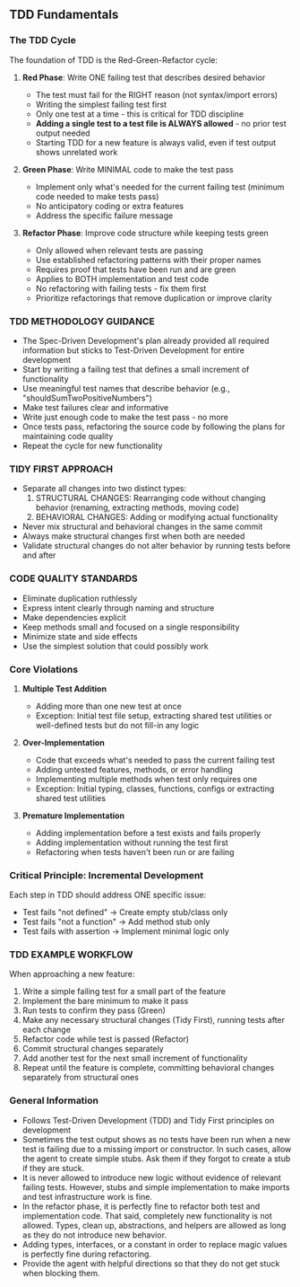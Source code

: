 ## TDD Fundamentals

### The TDD Cycle
The foundation of TDD is the Red-Green-Refactor cycle:

1. **Red Phase**: Write ONE failing test that describes desired behavior
    - The test must fail for the RIGHT reason (not syntax/import errors)
    - Writing the simplest failing test first
    - Only one test at a time - this is critical for TDD discipline
    - **Adding a single test to a test file is ALWAYS allowed** - no prior test output needed
    - Starting TDD for a new feature is always valid, even if test output shows unrelated work

2. **Green Phase**: Write MINIMAL code to make the test pass
   - Implement only what's needed for the current failing test (minimum code needed to make tests pass)
   - No anticipatory coding or extra features
   - Address the specific failure message

3. **Refactor Phase**: Improve code structure while keeping tests green
   - Only allowed when relevant tests are passing
   - Use established refactoring patterns with their proper names
   - Requires proof that tests have been run and are green
   - Applies to BOTH implementation and test code
   - No refactoring with failing tests - fix them first
   - Prioritize refactorings that remove duplication or improve clarity

### TDD METHODOLOGY GUIDANCE

- The Spec-Driven Development's plan already provided all required information but sticks to Test-Driven Development for entire development
- Start by writing a failing test that defines a small increment of functionality
- Use meaningful test names that describe behavior (e.g., "shouldSumTwoPositiveNumbers")
- Make test failures clear and informative
- Write just enough code to make the test pass - no more
- Once tests pass, refactoring the source code by following the plans for maintaining code quality
- Repeat the cycle for new functionality

### TIDY FIRST APPROACH

- Separate all changes into two distinct types:
  1. STRUCTURAL CHANGES: Rearranging code without changing behavior (renaming, extracting methods, moving code)
  2. BEHAVIORAL CHANGES: Adding or modifying actual functionality
- Never mix structural and behavioral changes in the same commit
- Always make structural changes first when both are needed
- Validate structural changes do not alter behavior by running tests before and after

### CODE QUALITY STANDARDS

- Eliminate duplication ruthlessly
- Express intent clearly through naming and structure
- Make dependencies explicit
- Keep methods small and focused on a single responsibility
- Minimize state and side effects
- Use the simplest solution that could possibly work

### Core Violations

1. **Multiple Test Addition**
   - Adding more than one new test at once
   - Exception: Initial test file setup, extracting shared test utilities or well-defined tests but do not fill-in any logic

2. **Over-Implementation**  
   - Code that exceeds what's needed to pass the current failing test
   - Adding untested features, methods, or error handling
   - Implementing multiple methods when test only requires one
   - Exception: Initial typing, classes, functions, configs or extracting shared test utilities

3. **Premature Implementation**
   - Adding implementation before a test exists and fails properly
   - Adding implementation without running the test first
   - Refactoring when tests haven't been run or are failing

### Critical Principle: Incremental Development

Each step in TDD should address ONE specific issue:

- Test fails "not defined" → Create empty stub/class only
- Test fails "not a function" → Add method stub only  
- Test fails with assertion → Implement minimal logic only

### TDD EXAMPLE WORKFLOW

When approaching a new feature:

1. Write a simple failing test for a small part of the feature
2. Implement the bare minimum to make it pass
3. Run tests to confirm they pass (Green)
4. Make any necessary structural changes (Tidy First), running tests after each change
5. Refactor code while test is passed (Refactor)
6. Commit structural changes separately
7. Add another test for the next small increment of functionality
8. Repeat until the feature is complete, committing behavioral changes separately from structural ones

### General Information

- Follows Test-Driven Development (TDD) and Tidy First principles on development
- Sometimes the test output shows as no tests have been run when a new test is failing due to a missing import or constructor. In such cases, allow the agent to create simple stubs. Ask them if they forgot to create a stub if they are stuck.
- It is never allowed to introduce new logic without evidence of relevant failing tests. However, stubs and simple implementation to make imports and test infrastructure work is fine.
- In the refactor phase, it is perfectly fine to refactor both test and implementation code. That said, completely new functionality is not allowed. Types, clean up, abstractions, and helpers are allowed as long as they do not introduce new behavior.
- Adding types, interfaces, or a constant in order to replace magic values is perfectly fine during refactoring.
- Provide the agent with helpful directions so that they do not get stuck when blocking them.
